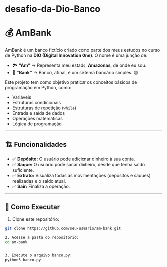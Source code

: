 # desafio-da-Dio-Banco

# 💰 AmBank

AmBank é um banco fictício criado como parte dos meus estudos no curso de Python na **DIO (Digital Innovation One)**. O nome é uma junção de:

- 🏞️ **"Am"** → Representa meu estado, **Amazonas**, de onde eu sou.
- 🏦 **"Bank"** → Banco, afinal, é um sistema bancário simples. 😄

Este projeto tem como objetivo praticar os conceitos básicos de programação em Python, como:

- Variáveis
- Estruturas condicionais
- Estruturas de repetição (`while`)
- Entrada e saída de dados
- Operações matemáticas
- Lógica de programação

---

## 🏗️ Funcionalidades

- ✅ **Depósito:** O usuário pode adicionar dinheiro à sua conta.
- ✅ **Saque:** O usuário pode sacar dinheiro, desde que tenha saldo suficiente.
- ✅ **Extrato:** Visualiza todas as movimentações (depósitos e saques) realizadas e o saldo atual.
- ✅ **Sair:** Finaliza a operação.

---

## 🚀 Como Executar

1. Clone este repositório:

```bash
git clone https://github.com/seu-usuario/am-bank.git

2. Acesse a pasta do repositório:
cd am-bank


3. Execute o arquivo banco.py:
python3 banco.py



